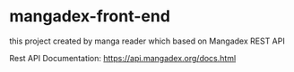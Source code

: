 # mangadex-front-end
this project created by manga reader which based on Mangadex REST API

Rest API Documentation: https://api.mangadex.org/docs.html
